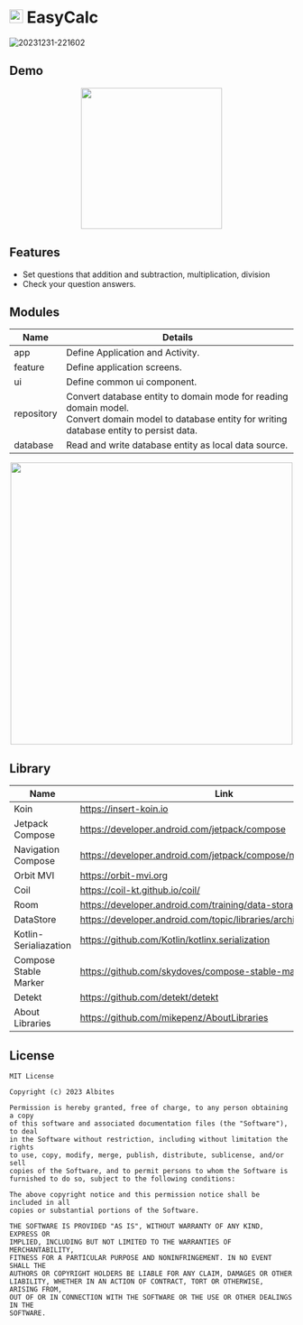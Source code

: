 # <img src=https://github.com/albites/anzan/assets/23740796/a62b2ec7-b766-49b8-b61e-74c757ed839a width=24 height=24> EasyCalc

![20231231-221602](https://github.com/kaleidot725/EasyCalc/assets/23740796/6cce4a44-19a2-4abf-b722-9b0e738cfb7b)

## Demo

<p align=center>
  <img src=https://github.com/kaleidot725/EasyCalc/assets/23740796/e573d6b0-5354-479c-8fed-b3f6aeab54c9 width=250>    
</p>

## Features

- Set questions that addition and subtraction, multiplication, division
- Check your question answers.

## Modules

| Name | Details |
| ----- | ------ |
| app | Define Application and Activity. |
| feature | Define application screens. |
| ui | Define common ui component. |
| repository | Convert database entity to domain mode for reading domain model.<br>Convert domain model to database entity for writing database entity to persist data. |
| database | Read and write database entity as local data source. |

<p align=center>
  <img src=https://github.com/kaleidot725/EasyCalc/assets/23740796/53a34211-655d-41f0-b672-0a2076cbeeb9 width=500>
</p>

## Library

| Name                  | Link                                                         |
| --------------------- | ------------------------------------------------------------ |
| Koin                  | https://insert-koin.io                                       |
| Jetpack Compose       | https://developer.android.com/jetpack/compose                |
| Navigation Compose    | https://developer.android.com/jetpack/compose/navigation     |
| Orbit MVI             | https://orbit-mvi.org                                        |
| Coil                  | https://coil-kt.github.io/coil/                              |
| Room                  | https://developer.android.com/training/data-storage/room?hl=ja |
| DataStore             | https://developer.android.com/topic/libraries/architecture/datastore |
| Kotlin-Serialiazation | https://github.com/Kotlin/kotlinx.serialization              |
| Compose Stable Marker | https://github.com/skydoves/compose-stable-marker |
| Detekt | https://github.com/detekt/detekt | 
| About Libraries | https://github.com/mikepenz/AboutLibraries |

## License

```
MIT License

Copyright (c) 2023 Albites

Permission is hereby granted, free of charge, to any person obtaining a copy
of this software and associated documentation files (the "Software"), to deal
in the Software without restriction, including without limitation the rights
to use, copy, modify, merge, publish, distribute, sublicense, and/or sell
copies of the Software, and to permit persons to whom the Software is
furnished to do so, subject to the following conditions:

The above copyright notice and this permission notice shall be included in all
copies or substantial portions of the Software.

THE SOFTWARE IS PROVIDED "AS IS", WITHOUT WARRANTY OF ANY KIND, EXPRESS OR
IMPLIED, INCLUDING BUT NOT LIMITED TO THE WARRANTIES OF MERCHANTABILITY,
FITNESS FOR A PARTICULAR PURPOSE AND NONINFRINGEMENT. IN NO EVENT SHALL THE
AUTHORS OR COPYRIGHT HOLDERS BE LIABLE FOR ANY CLAIM, DAMAGES OR OTHER
LIABILITY, WHETHER IN AN ACTION OF CONTRACT, TORT OR OTHERWISE, ARISING FROM,
OUT OF OR IN CONNECTION WITH THE SOFTWARE OR THE USE OR OTHER DEALINGS IN THE
SOFTWARE.
```
